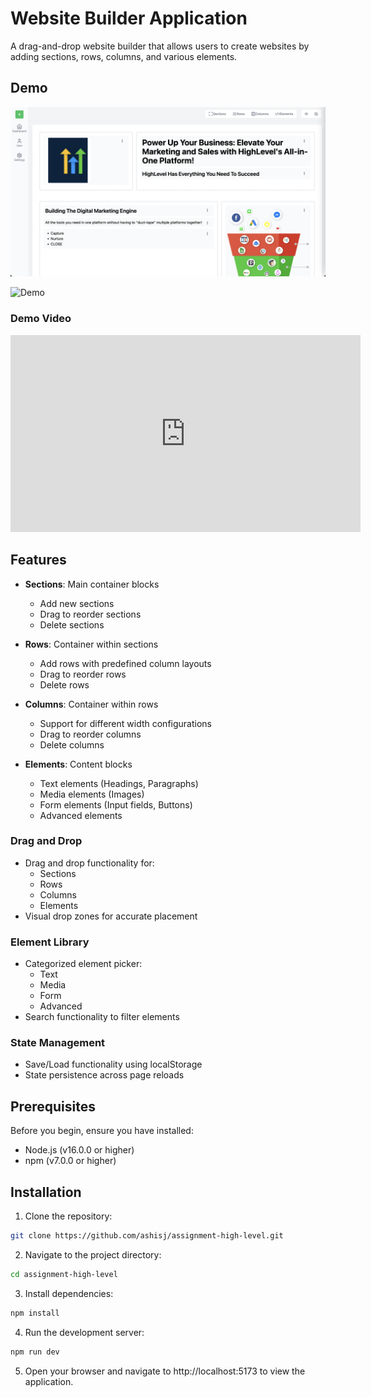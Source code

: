 # Website Builder Application

A drag-and-drop website builder that allows users to create websites by adding sections, rows, columns, and various elements.

## Demo

![Demo](demo.png)

![Demo](https://drive.google.com/file/d/1dAUuaOakPh0DiT1eS2cy6y1oVHVOQN_p/view?usp=drive_link)

### Demo Video

<iframe width="560" height="315" src="https://drive.google.com/file/d/1dAUuaOakPh0DiT1eS2cy6y1oVHVOQN_p/view?usp=drive_link" frameborder="0" allowfullscreen></iframe>


## Features

- **Sections**: Main container blocks
  - Add new sections
  - Drag to reorder sections
  - Delete sections

- **Rows**: Container within sections
  - Add rows with predefined column layouts
  - Drag to reorder rows
  - Delete rows

- **Columns**: Container within rows
  - Support for different width configurations
  - Drag to reorder columns
  - Delete columns

- **Elements**: Content blocks
  - Text elements (Headings, Paragraphs)
  - Media elements (Images)
  - Form elements (Input fields, Buttons)
  - Advanced elements

### Drag and Drop
- Drag and drop functionality for:
  - Sections
  - Rows
  - Columns
  - Elements
- Visual drop zones for accurate placement

### Element Library
- Categorized element picker:
  - Text
  - Media
  - Form
  - Advanced
- Search functionality to filter elements

### State Management
- Save/Load functionality using localStorage
- State persistence across page reloads

## Prerequisites

Before you begin, ensure you have installed:
- Node.js (v16.0.0 or higher)
- npm (v7.0.0 or higher)

## Installation

1. Clone the repository:
```bash
git clone https://github.com/ashisj/assignment-high-level.git
```

2. Navigate to the project directory:
```bash
cd assignment-high-level
```

3. Install dependencies:
```bash
npm install
```
  
4. Run the development server:
```bash
npm run dev
```

5. Open your browser and navigate to http://localhost:5173 to view the application.
